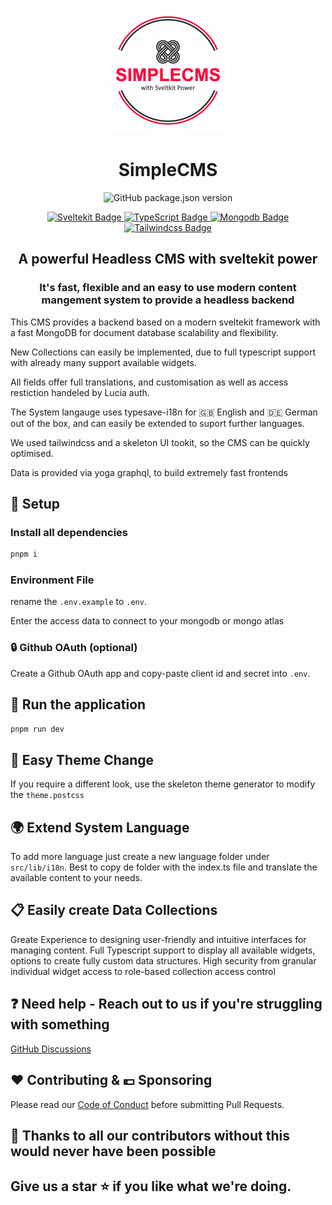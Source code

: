<p style="border: none; margin-bottom:0; padding-bottom: 0;" align="center">
      <picture>
      <source media="(prefers-color-scheme: dark)" srcset="https://github.com/Rar9/SimpleCMS/blob/main/static/SimpleCMS_Logo_Round.png">
      <img width="200" alt="SimpleCMC logo" src="https://github.com/Rar9/SimpleCMS/blob/main/static/SimpleCMS_Logo_Round.png">
    </picture>
 </p>

<h1 align="center"><strong>SimpleCMS</strong></h1>

<p align="center">
<img alt="GitHub package.json version" src="https://img.shields.io/github/package-json/v/Rar9/SimpleCMS?style=flat-square">
</p>

<p align="center">
 <a href="https://kit.svelte.dev/">
  <img src="https://img.shields.io/badge/Svelte-FF3E00?logo=svelte&amp;logoColor=fff&amp;style=plastic" alt="Sveltekit Badge"/>
 </a> 
<a href="https://www.typescriptlang.org/">
  <img src="https://img.shields.io/badge/TypeScript-3178C6?logo=typescript&amp;logoColor=fff&amp;style=plastic" alt="TypeScript Badge"/>
</a> 
<a href="https://www.mongodb.com/"><img src="https://img.shields.io/badge/MongoDB-47A248?logo=mongodb&amp;logoColor=fff&amp;style=plastic" alt="Mongodb Badge" /> </a><a href="https://tailwindcss.com/"> 
   <img src="https://img.shields.io/badge/Tailwind%20CSS-06B6D4?logo=tailwindcss&logoColor=fff&style=plastic" alt="Tailwindcss Badge" /> 
 </a> 
</p>

<h2 align="center">
A powerful Headless CMS with sveltekit power
</h2>
<h3 align="center"><strong>It's fast, flexible and an easy to use modern content mangement system to provide a headless backend </strong></h3>

This CMS provides a backend based on a modern sveltekit framework with a fast MongoDB for document database scalability and flexibility.

New Collections can easily be implemented, due to full typescript support with already many support available widgets.

All fields offer full translations, and customisation as well as access restiction handeled by Lucia auth.

The System langauge uses typesave-i18n for :gb: English and :de: German out of the box, and can easily be extended to suport further languages.

We used tailwindcss and a skeleton UI tookit, so the CMS can be quickly optimised.

Data is provided via yoga graphql, to build extremely fast frontends

## :rocket: Setup

### Install all dependencies

```bash
pnpm i
```

### Environment File

rename the `.env.example` to `.env`.

Enter the access data to connect to your mongodb or mongo atlas

### :lock: Github OAuth (optional)

Create a Github OAuth app and copy-paste client id and secret into `.env`.

## :running: Run the application

```bash
pnpm run dev
```

## :art: Easy Theme Change

If you require a different look, use the skeleton theme generator to modify the `theme.postcss`

## :earth_africa: Extend System Language

To add more language just create a new language folder under `src/lib/i18n`. Best to copy de folder with the index.ts file and translate the available content to your needs.

## :clipboard: Easily create Data Collections

Greate Experience to designing user-friendly and intuitive interfaces for managing content.
Full Typescript support to display all available widgets, options to create fully custom data structures.
High security from granular individual widget access to role-based collection access control

## :question: Need help - Reach out to us if you're struggling with something

[GitHub Discussions](https://github.com/Rar9/SvelteCMS/discussions)

## :heart: Contributing & :euro: Sponsoring

Please read our [Code of Conduct](https://github.com/Rar9/SvelteCMS/blob/main/CODE-OF-CONDUCT.md) before submitting Pull Requests.

## :clap: Thanks to all our contributors without this would never have been possible

## Give us a star :star: if you like what we're doing.
